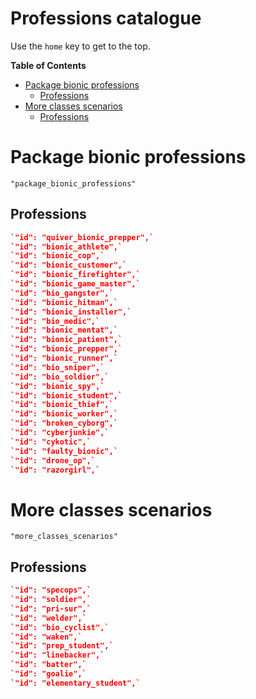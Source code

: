 # Professions catalogue

Use the `home` key to get to the top.

**Table of Contents**
<!-- START doctoc generated TOC please keep comment here to allow auto update -->
<!-- DON'T EDIT THIS SECTION, INSTEAD RE-RUN doctoc TO UPDATE -->

- [Package bionic professions](#package-bionic-professions)
  - [Professions](#professions)
- [More classes scenarios](#more-classes-scenarios)
  - [Professions](#professions-1)

<!-- END doctoc generated TOC please keep comment here to allow auto update -->


# Package bionic professions
```Regex
"package_bionic_professions"
```


## Professions
```Json
`"id": "quiver_bionic_prepper",`
`"id": "bionic_athlete",`
`"id": "bionic_cop",`
`"id": "bionic_customer",`
`"id": "bionic_firefighter",`
`"id": "bionic_game_master",`
`"id": "bio_gangster",`
`"id": "bionic_hitman",`
`"id": "bionic_installer",`
`"id": "bio_medic",`
`"id": "bionic_mentat",`
`"id": "bionic_patient",`
`"id": "bionic_prepper",`
`"id": "bionic_runner",`
`"id": "bio_sniper",`
`"id": "bio_soldier",`
`"id": "bionic_spy",`
`"id": "bionic_student",`
`"id": "bionic_thief",`
`"id": "bionic_worker",`
`"id": "broken_cyborg",`
`"id": "cyberjunkie",`
`"id": "cykotic",`
`"id": "faulty_bionic",`
`"id": "drone_op",`
`"id": "razorgirl",`
```


# More classes scenarios
```Regex
"more_classes_scenarios"
```


## Professions
```Json
`"id": "specops",`
`"id": "soldier",`
`"id": "pri-sur",`
`"id": "welder",`
`"id": "bio_cyclist",`
`"id": "waken",`
`"id": "prep_student",`
`"id": "linebacker",`
`"id": "batter",`
`"id": "goalie",`
`"id": "elementary_student",`
```
